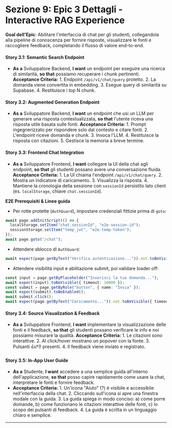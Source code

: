 # Sezione 9: Epic 3 Dettagli - Interactive RAG Experience

**Goal dell'Epic**: Abilitare l'interfaccia di chat per gli studenti, collegandola alla pipeline di conoscenza per fornire risposte, visualizzare le fonti e raccogliere feedback, completando il flusso di valore end-to-end.

#### **Story 3.1: Semantic Search Endpoint**
*   **As a** Sviluppatore Backend, **I want** un endpoint per eseguire una ricerca di similarità, **so that** possiamo recuperare i chunk pertinenti.
**Acceptance Criteria:** 1. Endpoint `/api/v1/chat/query` protetto. 2. La domanda viene convertita in embedding. 3. Esegue query di similarità su Supabase. 4. Restituisce i top N chunk.

#### **Story 3.2: Augmented Generation Endpoint**
*   **As a** Sviluppatore Backend, **I want** un endpoint che usi un LLM per generare una risposta contestualizzata, **so that** l'utente riceva una risposta utile basata sulle fonti.
**Acceptance Criteria:** 1. Prompt ingegnerizzato per rispondere solo dal contesto e citare fonti. 2. L'endpoint riceve domanda e chunk. 3. Invoca l'LLM. 4. Restituisce la risposta con citazioni. 5. Gestisce la memoria a breve termine.

#### **Story 3.3: Frontend Chat Integration**
*   **As a** Sviluppatore Frontend, **I want** collegare la UI della chat agli endpoint, **so that** gli studenti possano avere una conversazione fluida.
**Acceptance Criteria:** 1. La UI chiama l'endpoint `/api/v1/chat/query`. 2. Mostra un indicatore di caricamento. 3. Visualizza la risposta. 4. Mantiene la cronologia della sessione con `sessionId` persistito lato client (es. `localStorage`, chiave `chat.sessionId`).

**E2E Prerequisiti & Linee guida**
- Per rotte protette (`AuthGuard`), impostare credenziali fittizie prima di `goto`:
```ts
await page.addInitScript(() => {
  localStorage.setItem("chat.sessionId", "e2e-session-id");
  sessionStorage.setItem("temp_jwt", "e2e-temp-token");
});
await page.goto("/chat");
```
- Attendere sblocco di `AuthGuard`:
```ts
await expect(page.getByText("Verifica autenticazione...")).not.toBeVisible({ timeout: 10000 });
```
- Attendere visibilità input e abilitazione submit, poi validare loader off:
```ts
const input = page.getByPlaceholder("Inserisci la tua domanda...");
await expect(input).toBeVisible({ timeout: 10000 });
const submit = page.getByRole("button", { name: "Invia" });
await expect(submit).toBeEnabled();
await submit.click();
await expect(page.getByText("Caricamento...")).not.toBeVisible({ timeout: 10000 });
```

#### **Story 3.4: Source Visualization & Feedback**
*   **As a** Sviluppatore Frontend, **I want** implementare la visualizzazione delle fonti e il feedback, **so that** gli studenti possano verificare le info e noi possiamo misurare la qualità.
**Acceptance Criteria:** 1. Le citazioni sono interattive. 2. Al click/hover mostrano un popover con la fonte. 3. Pulsanti 👍/👎 presenti. 4. Il feedback viene inviato e registrato.

#### **Story 3.5: In-App User Guide**
*   **As a** Studente, **I want** accedere a una semplice guida all'interno dell'applicazione, **so that** posso capire rapidamente come usare la chat, interpretare le fonti e fornire feedback.
*   **Acceptance Criteria:** 1. Un'icona "Aiuto" (?) è visibile e accessibile nell'interfaccia della chat. 2. Cliccando sull'icona si apre una finestra modale con la guida. 3. La guida spiega in modo conciso: a) come porre domande, b) come funzionano le citazioni interattive delle fonti, c) lo scopo dei pulsanti di feedback. 4. La guida è scritta in un linguaggio chiaro e semplice.

---
